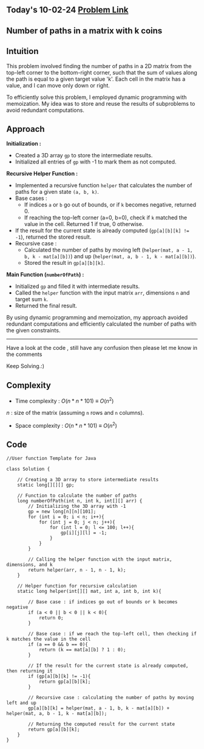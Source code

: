 ## Today's 10-02-24 [Problem Link](https://www.geeksforgeeks.org/problems/number-of-paths-in-a-matrix-with-k-coins2728/1)
## Number of paths in a matrix with k coins

## Intuition

This problem involved finding the number of paths in a 2D matrix from the top-left corner to the bottom-right corner, such that the sum of values along the path is equal to a given target value 'k'. Each cell in the matrix has a value, and I can move only down or right.

To efficiently solve this problem, I employed dynamic programming with memoization. My idea was to store and reuse the results of subproblems to avoid redundant computations.

## Approach

**Initialization :**
- Created a 3D array `gp` to store the intermediate results.
- Initialized all entries of `gp` with -1 to mark them as not computed.

**Recursive Helper Function :**
- Implemented a recursive function `helper` that calculates the number of paths for a given state `(a, b, k)`.
- Base cases :
  - If indices `a` or `b` go out of bounds, or if `k` becomes negative, returned 0.
  - If reaching the top-left corner (a=0, b=0), check if `k` matched the value in the cell. Returned 1 if true, 0 otherwise.
- If the result for the current state is already computed (`gp[a][b][k] != -1`), returned the stored result.
- Recursive case :
  - Calculated the number of paths by moving left (`helper(mat, a - 1, b, k - mat[a][b])`) and up (`helper(mat, a, b - 1, k - mat[a][b])`).
  - Stored the result in `gp[a][b][k]`.

**Main Function (`numberOfPath`) :**
- Initialized `gp` and filled it with intermediate results.
- Called the `helper` function with the input matrix `arr`, dimensions `n` and target sum `k`.
- Returned the final result.

By using dynamic programming and memoization, my approach avoided redundant computations and efficiently calculated the number of paths with the given constraints.

---
Have a look at the code , still have any confusion then please let me know in the comments

Keep Solving.:)

## Complexity
- Time complexity : $O(n * n * 101)$ $\equiv$ $O(n^2)$
<!-- Add your time complexity here, e.g. $$O())$$ -->

$n$ : size of the matrix (assuming `n` rows and `n` columns).

- Space complexity : $O(n * n * 101)$ $\equiv$ $O(n^2)$ 
<!-- Add your space complexity here, e.g. $$O(n)$$ -->

## Code 

```
//User function Template for Java

class Solution {
    
    // Creating a 3D array to store intermediate results
    static long[][][] gp; 

    // Function to calculate the number of paths
    long numberOfPath(int n, int k, int[][] arr) {
        // Initializing the 3D array with -1
        gp = new long[n][n][101];
        for (int i = 0; i < n; i++){
            for (int j = 0; j < n; j++){
                for (int l = 0; l <= 100; l++){
                    gp[i][j][l] = -1;
                }
            }
        }
 
        // Calling the helper function with the input matrix, dimensions, and k
        return helper(arr, n - 1, n - 1, k);
    }

    // Helper function for recursive calculation
    static long helper(int[][] mat, int a, int b, int k){
        
        // Base case : if indices go out of bounds or k becomes negative
        if (a < 0 || b < 0 || k < 0){
            return 0;
        }
        
        // Base case : if we reach the top-left cell, then checking if k matches the value in the cell
        if (a == 0 && b == 0){
            return (k == mat[a][b] ? 1 : 0);
        }
        
        // If the result for the current state is already computed, then returning it
        if (gp[a][b][k] != -1){
            return gp[a][b][k];
        }
        
        // Recursive case : calculating the number of paths by moving left and up
        gp[a][b][k] = helper(mat, a - 1, b, k - mat[a][b]) + helper(mat, a, b - 1, k - mat[a][b]);
        
        // Returning the computed result for the current state
        return gp[a][b][k];
    }
}
            
```